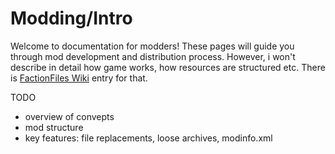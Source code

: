 # Modding/Intro

Welcome to documentation for modders! These pages will guide you through mod development and distribution process. However, i won't describe in detail how game works, how resources are structured etc. There is [FactionFiles Wiki](https://www.redfactionwiki.com/wiki/RF:G_Editing_Main_Page) entry for that.

TODO

* overview of convepts
* mod structure
* key features: file replacements, loose archives, modinfo.xml